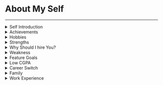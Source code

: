 # About My Self

---

<details>
<summary>Self Introduction</summary>

### Self Introduction

First of all,

Thank you sir,  for given this opportunity to introduce my self,  

I'm Praveen Ande.

I am from Dr. B. R. Ambedkar Konaseema district in Andhra Pradesh state,currently I am in Hyderabad.  

I completed my B.Tech in the stream of **Mechanical Engineering** from *SRINIVASA INSTITUTE OF ENGINEERING & TECHNOLOGY* Amalapuram

Work Experience:

After My Graduation, I worked at JAY ENGINEERING WORKS company in Chennai as a Quality Control Engineer & CNC Programmer.   

In this role, I handled CNC machines and Control the dimensions of machining parts by modifying the CNC programs.

I have a strong interest in learning programming languages, 
so I completed an Industry Ready Certification course in Full-stack Development from Nxtwave.   

During my full-stack training, I learned various technologies:

So I have hands-on experience on Mern stack technologies,

On the **frontend** side, I learned HTML, CSS, Bootstrap, JavaScript, and React.

On the **backend** side, I acquired knowledge in Node.js, Express.js, SQLite, and Python.

I also gained experience in using Git and GitHub for version control.

Projects:

during my fullstack training I have built many projects, like todoApp, wikipedia search Application, Instagram clone.

currently I am learning MongoDB database....

This is all about me.

If you want to know more about me, I am very happy to share with you.

Thank you sir.

---

</details>


<details>
<summary>Achievements</summary>

### Achievements

One of my biggest achievements is completing a 100-days code challenge successfully. As part of that, I participated coding consistently every day for 100 days.

</details>


<details>
<summary>Hobbies</summary>

### Hobbies

I am playing Chess.

I try to learn something new.
I follow many technology-related channels on youtube.
My Favorite channel is Akshay Saini.

</details>

<details>
<summary>Strengths</summary>

### Strengths 

I have good Problem-solving skills.  
Instead of spending time worrying about the problem, I try to understand the root cause of the problem and then try to solve it.

In my previous company I solved many problems.

I am hard-working. I can work for long hours. For the last 12 months, I spent 6 to 7 hours learning every day.
I am friendly and can mingle with people easily. I can collaborate with people and be a good team player.


</details>

<details>
<summary>Why Should I hire You?</summary>

### Hire 

with my strenghts, I think I can fulfill my responsibilities as a employee in your company.

</details>

<details>
<summary>Weakness</summary>

### Weakness 

I get sad when my plans don't work. It takes some time for me to get back to normal.  

Spending more time paying too much attention to details.

</details>

<details>
<summary>Feature Goals</summary>

### Feature Goals 

##### Short-term goal
I want to become an expert in my role at your company.

##### Long-term
I want to contribute to the company's growth.

</details>


<details>
<summary>Low CGPA</summary>

### Low CGPA

I got 63% in my B.tech

</details>



<details>
<summary>Career Switch</summary>

### Career Switch

There is scope for more growth in IT.
I want to do more challenging work.
There are more Job opportunities in IT.

I joined CCBP to learn tech skills. I improved my logical thinking & problem solving skills through Python. I got hands-on experience with various technologies like HTML, CSS, Javascript and React..etc

I really enjoyed learning these technologies and developing website and projects.  
That's why I think IT is the right field for me.

</details>


<details>
<summary>Family</summary>

### Family


My father is a farmer.
My mother is a housewife.

I have two siblings, My both elder sisters are married.

</details>



<details>
<summary>Work Experience</summary>

### Work Experience


Do you have any work Experience ?

I worked an Mechanical Industry nearly 2 1/2 years.

I did many projects in CCBP.
like static, responsive and Dynamic websites.

</details>






